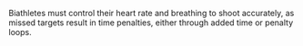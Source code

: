 Biathletes must control their heart rate and breathing to shoot accurately, as missed targets result in time penalties, either through added time or penalty loops.
